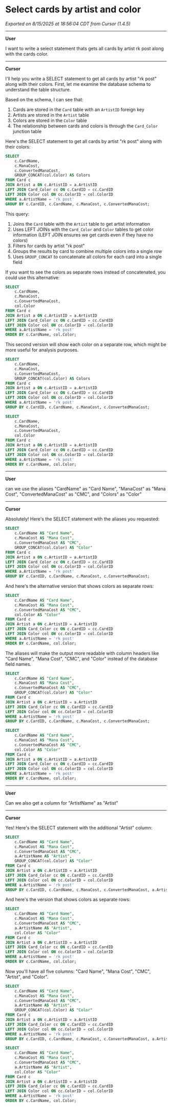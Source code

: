# Select cards by artist and color
_Exported on 8/15/2025 at 18:56:04 CDT from Cursor (1.4.5)_

---

**User**

I want to write a select statement thats gets all cards by artist rk post along with the cards color.

---

**Cursor**

I'll help you write a SELECT statement to get all cards by artist "rk post" along with their colors. First, let me examine the database schema to understand the table structure.


Based on the schema, I can see that:
1. Cards are stored in the `Card` table with an `ArtistID` foreign key
2. Artists are stored in the `Artist` table
3. Colors are stored in the `Color` table
4. The relationship between cards and colors is through the `Card_Color` junction table

Here's the SELECT statement to get all cards by artist "rk post" along with their colors:

```sql
SELECT 
    c.CardName,
    c.ManaCost,
    c.ConvertedManaCost,
    GROUP_CONCAT(col.Color) AS Colors
FROM Card c
JOIN Artist a ON c.ArtistID = a.ArtistID
LEFT JOIN Card_Color cc ON c.CardID = cc.CardID
LEFT JOIN Color col ON cc.ColorID = col.ColorID
WHERE a.ArtistName = 'rk post'
GROUP BY c.CardID, c.CardName, c.ManaCost, c.ConvertedManaCost;
```

This query:
1. Joins the `Card` table with the `Artist` table to get artist information
2. Uses LEFT JOINs with the `Card_Color` and `Color` tables to get color information (LEFT JOIN ensures we get cards even if they have no colors)
3. Filters for cards by artist "rk post"
4. Groups the results by card to combine multiple colors into a single row
5. Uses `GROUP_CONCAT` to concatenate all colors for each card into a single field

If you want to see the colors as separate rows instead of concatenated, you could use this alternative:

```sql
SELECT 
    c.CardName,
    c.ManaCost,
    c.ConvertedManaCost,
    col.Color
FROM Card c
JOIN Artist a ON c.ArtistID = a.ArtistID
LEFT JOIN Card_Color cc ON c.CardID = cc.CardID
LEFT JOIN Color col ON cc.ColorID = col.ColorID
WHERE a.ArtistName = 'rk post'
ORDER BY c.CardName, col.Color;
```

This second version will show each color on a separate row, which might be more useful for analysis purposes.

```sql
SELECT 
    c.CardName,
    c.ManaCost,
    c.ConvertedManaCost,
    GROUP_CONCAT(col.Color) AS Colors
FROM Card c
JOIN Artist a ON c.ArtistID = a.ArtistID
LEFT JOIN Card_Color cc ON c.CardID = cc.CardID
LEFT JOIN Color col ON cc.ColorID = col.ColorID
WHERE a.ArtistName = 'rk post'
GROUP BY c.CardID, c.CardName, c.ManaCost, c.ConvertedManaCost;
```

```sql
SELECT 
    c.CardName,
    c.ManaCost,
    c.ConvertedManaCost,
    col.Color
FROM Card c
JOIN Artist a ON c.ArtistID = a.ArtistID
LEFT JOIN Card_Color cc ON c.CardID = cc.CardID
LEFT JOIN Color col ON cc.ColorID = col.ColorID
WHERE a.ArtistName = 'rk post'
ORDER BY c.CardName, col.Color;
```

---

**User**

can we use the aliases "CardName" as "Card Name", "ManaCost" as "Mana Cost", "ConvertedManaCost" as "CMC", and "Colors" as "Color"

---

**Cursor**

Absolutely! Here's the SELECT statement with the aliases you requested:

```sql
SELECT 
    c.CardName AS "Card Name",
    c.ManaCost AS "Mana Cost",
    c.ConvertedManaCost AS "CMC",
    GROUP_CONCAT(col.Color) AS "Color"
FROM Card c
JOIN Artist a ON c.ArtistID = a.ArtistID
LEFT JOIN Card_Color cc ON c.CardID = cc.CardID
LEFT JOIN Color col ON cc.ColorID = col.ColorID
WHERE a.ArtistName = 'rk post'
GROUP BY c.CardID, c.CardName, c.ManaCost, c.ConvertedManaCost;
```

And here's the alternative version that shows colors as separate rows:

```sql
SELECT 
    c.CardName AS "Card Name",
    c.ManaCost AS "Mana Cost",
    c.ConvertedManaCost AS "CMC",
    col.Color AS "Color"
FROM Card c
JOIN Artist a ON c.ArtistID = a.ArtistID
LEFT JOIN Card_Color cc ON c.CardID = cc.CardID
LEFT JOIN Color col ON cc.ColorID = col.ColorID
WHERE a.ArtistName = 'rk post'
ORDER BY c.CardName, col.Color;
```

The aliases will make the output more readable with column headers like "Card Name", "Mana Cost", "CMC", and "Color" instead of the database field names.

```sql
SELECT 
    c.CardName AS "Card Name",
    c.ManaCost AS "Mana Cost",
    c.ConvertedManaCost AS "CMC",
    GROUP_CONCAT(col.Color) AS "Color"
FROM Card c
JOIN Artist a ON c.ArtistID = a.ArtistID
LEFT JOIN Card_Color cc ON c.CardID = cc.CardID
LEFT JOIN Color col ON cc.ColorID = col.ColorID
WHERE a.ArtistName = 'rk post'
GROUP BY c.CardID, c.CardName, c.ManaCost, c.ConvertedManaCost;
```

```sql
SELECT 
    c.CardName AS "Card Name",
    c.ManaCost AS "Mana Cost",
    c.ConvertedManaCost AS "CMC",
    col.Color AS "Color"
FROM Card c
JOIN Artist a ON c.ArtistID = a.ArtistID
LEFT JOIN Card_Color cc ON c.CardID = cc.CardID
LEFT JOIN Color col ON cc.ColorID = col.ColorID
WHERE a.ArtistName = 'rk post'
ORDER BY c.CardName, col.Color;
```

---

**User**

Can we also get a column for "ArtistName" as "Artist"

---

**Cursor**

Yes! Here's the SELECT statement with the additional "Artist" column:

```sql
SELECT 
    c.CardName AS "Card Name",
    c.ManaCost AS "Mana Cost",
    c.ConvertedManaCost AS "CMC",
    a.ArtistName AS "Artist",
    GROUP_CONCAT(col.Color) AS "Color"
FROM Card c
JOIN Artist a ON c.ArtistID = a.ArtistID
LEFT JOIN Card_Color cc ON c.CardID = cc.CardID
LEFT JOIN Color col ON cc.ColorID = col.ColorID
WHERE a.ArtistName = 'rk post'
GROUP BY c.CardID, c.CardName, c.ManaCost, c.ConvertedManaCost, a.ArtistName;
```

And here's the version that shows colors as separate rows:

```sql
SELECT 
    c.CardName AS "Card Name",
    c.ManaCost AS "Mana Cost",
    c.ConvertedManaCost AS "CMC",
    a.ArtistName AS "Artist",
    col.Color AS "Color"
FROM Card c
JOIN Artist a ON c.ArtistID = a.ArtistID
LEFT JOIN Card_Color cc ON c.CardID = cc.CardID
LEFT JOIN Color col ON cc.ColorID = col.ColorID
WHERE a.ArtistName = 'rk post'
ORDER BY c.CardName, col.Color;
```

Now you'll have all five columns: "Card Name", "Mana Cost", "CMC", "Artist", and "Color".

```sql
SELECT 
    c.CardName AS "Card Name",
    c.ManaCost AS "Mana Cost",
    c.ConvertedManaCost AS "CMC",
    a.ArtistName AS "Artist",
    GROUP_CONCAT(col.Color) AS "Color"
FROM Card c
JOIN Artist a ON c.ArtistID = a.ArtistID
LEFT JOIN Card_Color cc ON c.CardID = cc.CardID
LEFT JOIN Color col ON cc.ColorID = col.ColorID
WHERE a.ArtistName = 'rk post'
GROUP BY c.CardID, c.CardName, c.ManaCost, c.ConvertedManaCost, a.ArtistName;
```

```sql
SELECT 
    c.CardName AS "Card Name",
    c.ManaCost AS "Mana Cost",
    c.ConvertedManaCost AS "CMC",
    a.ArtistName AS "Artist",
    col.Color AS "Color"
FROM Card c
JOIN Artist a ON c.ArtistID = a.ArtistID
LEFT JOIN Card_Color cc ON c.CardID = cc.CardID
LEFT JOIN Color col ON cc.ColorID = col.ColorID
WHERE a.ArtistName = 'rk post'
ORDER BY c.CardName, col.Color;
```

